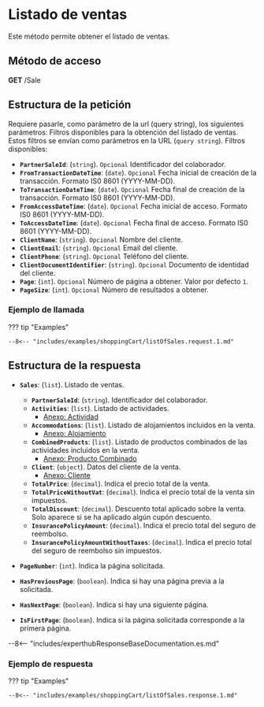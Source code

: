 # Listado de ventas

Este método permite obtener el listado de ventas.

## Método de acceso

**GET** /Sale

## Estructura de la petición

Requiere pasarle, como parámetro de la url (query string), los siguientes parámetros:
Filtros disponibles para la obtención del listado de ventas. Estos filtros se envían como parámetros en la URL (`query string`). Filtros disponibles:

- **`PartnerSaleId`**: (``string``).  ``Opcional`` Identificador del colaborador.
- **`FromTransactionDateTime`**: (``date``).  ``Opcional`` Fecha inicial de creación de la transacción. Formato IS0 8601 (YYYY-MM-DD).
- **`ToTransactionDateTime`**: (``date``).  ``Opcional`` Fecha final de creación de la transacción. Formato IS0 8601 (YYYY-MM-DD).
- **`FromAccessDateTime`**: (``date``).  ``Opcional`` Fecha inicial de acceso. Formato IS0 8601 (YYYY-MM-DD).
- **`ToAccessDateTime`**: (``date``).  ``Opcional`` Fecha final de acceso. Formato IS0 8601 (YYYY-MM-DD).
- **`ClientName`**: (``string``).  ``Opcional`` Nombre del cliente.
- **`ClientEmail`**: (``string``).  ``Opcional`` Email del cliente.
- **`ClientPhone`**: (``string``).  ``Opcional`` Teléfono del cliente.
- **`ClientDocumentIdentifier`**: (``string``).  ``Opcional`` Documento de identidad del cliente.
- **`Page`**: (``int``).  ``Opcional`` Número de página a obtener. Valor por defecto `1`.
- **`PageSize`**: (``int``).  ``Opcional`` Número de resultados a obtener.
  
### Ejemplo de llamada

??? tip "Examples"

    --8<-- "includes/examples/shoppingCart/listOfSales.request.1.md"

## Estructura de la respuesta

- **`Sales`**: (`list`). Listado de ventas.
    - **`PartnerSaleId`**: (`string`). Identificador del colaborador.    
    - **`Activities`**: (`list`). Listado de actividades.
        - [Anexo: Actividad](../annex/activity.es.md)       
    - **`Accommodations`**: (`list`). Listado de alojamientos incluidos en la venta.
        - [Anexo: Alojamiento](../annex/accommodation.es.md)    
    - **`CombinedProducts`**: (`list`). Listado de productos combinados de las actividades incluidos en la venta.
        - [Anexo: Producto Combinado](../annex/combinedProduct.es.md)
    - **`Client`**: (`object`). Datos del cliente de la venta.
        - [Anexo: Cliente](../annex/client.es.md)
    - **`TotalPrice`**: (`decimal`). Indica el precio total de la venta.
    - **`TotalPriceWithoutVat`**: (`decimal`). Indica el precio total de la venta sin impuestos.
    - **`TotalDiscount`**: (`decimal`). Descuento total aplicado sobre la venta. Solo aparece si se ha aplicado algún cupón descuento.
    - **`InsurancePolicyAmount`**: (`decimal`). Indica el precio total del seguro de reembolso.
    - **`InsurancePolicyAmountWithoutTaxes`**: (`decimal`). Indica el precio total del seguro de reembolso sin impuestos.
    
- **`PageNumber`**: (`int`). Indica la página solicitada.
- **`HasPreviousPage`**: (`boolean`). Indica si hay una página previa a la solicitada.
- **`HasNextPage`**: (`boolean`). Indica si hay una siguiente página.
- **`IsFirstPage`**: (`boolean`). Indica si la página solicitada corresponde a la primera página.

--8<-- "includes/experthubResponseBaseDocumentation.es.md"

### Ejemplo de respuesta

??? tip "Examples"

    --8<-- "includes/examples/shoppingCart/listOfSales.response.1.md"

